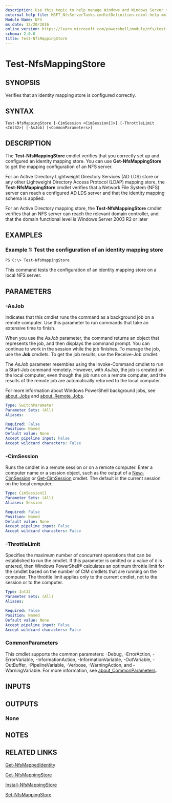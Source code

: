 ```yaml
---
description: Use this topic to help manage Windows and Windows Server technologies with Windows PowerShell.
external help file: MSFT_NfsServerTasks.cmdletDefinition.cdxml-help.xml
Module Name: NFS
ms.date: 12/20/2016
online version: https://learn.microsoft.com/powershell/module/nfs/test-nfsmappingstore?view=windowsserver2019-ps&wt.mc_id=ps-gethelp
schema: 2.0.0
title: Test-NfsMappingStore
---
```


# Test-NfsMappingStore

## SYNOPSIS
Verifies that an identity mapping store is configured correctly.

## SYNTAX

```
Test-NfsMappingStore [-CimSession <CimSession[]>] [-ThrottleLimit <Int32>] [-AsJob] [<CommonParameters>]
```

## DESCRIPTION
The **Test-NfsMappingStore** cmdlet verifies that you correctly set up and configured an identity mapping store.
You can use **Get-NfsMappingStore** to get the mapping configuration of an NFS server.

For an Active Directory Lightweight Directory Services (AD LDS) store or any other Lightweight Directory Access Protocol (LDAP) mapping store, the **Test-NfsMappingStore** cmdlet verifies that a Network File System (NFS) server can reach a configured AD LDS server and that the identity mapping schema is applied.

For an Active Directory mapping store, the **Test-NfsMappingStore** cmdlet verifies that an NFS server can reach the relevant domain controller, and that the domain functional level is Windows Server 2003 R2 or later

## EXAMPLES

### Example 1: Test the configuration of an identity mapping store
```
PS C:\> Test-NfsMappingStore
```

This command tests the configuration of an identity mapping store on a local NFS server.

## PARAMETERS

### -AsJob
Indicates that this cmdlet runs the command as a background job on a remote computer.
Use this parameter to run commands that take an extensive time to finish.

When you use the *AsJob* parameter, the command returns an object that represents the job, and then displays the command prompt.
You can continue to work in the session while the job finishes.
To manage the job, use the **Job** cmdlets.
To get the job results, use the Receive-Job cmdlet.

The *AsJob* parameter resembles using the Invoke-Command cmdlet to run a Start-Job command remotely.
However, with *AsJob*, the job is created on the local computer, even though the job runs on a remote computer, and the results of the remote job are automatically returned to the local computer.

For more information about Windows PowerShell background jobs, see [about_Jobs](https://go.microsoft.com/fwlink/?LinkID=113251) and [about_Remote_Jobs](https://go.microsoft.com/fwlink/?LinkID=135184).

```yaml
Type: SwitchParameter
Parameter Sets: (All)
Aliases: 

Required: False
Position: Named
Default value: None
Accept pipeline input: False
Accept wildcard characters: False
```

### -CimSession
Runs the cmdlet in a remote session or on a remote computer.
Enter a computer name or a session object, such as the output of a [New-CimSession](https://go.microsoft.com/fwlink/p/?LinkId=227967) or [Get-CimSession](https://go.microsoft.com/fwlink/p/?LinkId=227966) cmdlet.
The default is the current session on the local computer.

```yaml
Type: CimSession[]
Parameter Sets: (All)
Aliases: Session

Required: False
Position: Named
Default value: None
Accept pipeline input: False
Accept wildcard characters: False
```

### -ThrottleLimit
Specifies the maximum number of concurrent operations that can be established to run the cmdlet.
If this parameter is omitted or a value of `0` is entered, then Windows PowerShell® calculates an optimum throttle limit for the cmdlet based on the number of CIM cmdlets that are running on the computer.
The throttle limit applies only to the current cmdlet, not to the session or to the computer.

```yaml
Type: Int32
Parameter Sets: (All)
Aliases: 

Required: False
Position: Named
Default value: None
Accept pipeline input: False
Accept wildcard characters: False
```

### CommonParameters
This cmdlet supports the common parameters: -Debug, -ErrorAction, -ErrorVariable, -InformationAction, -InformationVariable, -OutVariable, -OutBuffer, -PipelineVariable, -Verbose, -WarningAction, and -WarningVariable. For more information, see [about_CommonParameters](https://go.microsoft.com/fwlink/?LinkID=113216).

## INPUTS

## OUTPUTS

### None

## NOTES

## RELATED LINKS

[Get-NfsMappedIdentity](./Get-NfsMappedIdentity.md)

[Get-NfsMappingStore](./Get-NfsMappingStore.md)

[Install-NfsMappingStore](./Install-NfsMappingStore.md)

[Set-NfsMappingStore](./Set-NfsMappingStore.md)

